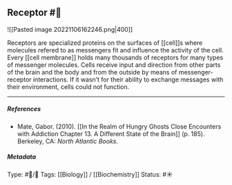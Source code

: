 ## Receptor  #🧠 

![[Pasted image 20221106162246.png|400]]

Receptors are specialized proteins on the surfaces of [[cell]]s where molecules refered to as messengers fit and influence the activity of the cell. Every [[cell membrane]] holds many thousands of receptors for many types of messenger molecules. Cells receive input and direction from other parts of the brain and the body and from the outside by means of messenger-receptor interactions. If it wasn’t for their ability to exchange messages with their environment, cells could not function.

___

##### References

- Mate, Gabor. (2010). [[In the Realm of Hungry Ghosts Close Encounters with Addiction Chapter 13. A Different State of the Brain]] (p. 185). Berkeley, CA: _North Atlantic Books_.

##### Metadata

Type: #🔵/🔵 
Tags: [[Biology]] / [[Biochemistry]]
Status: #☀️ 
